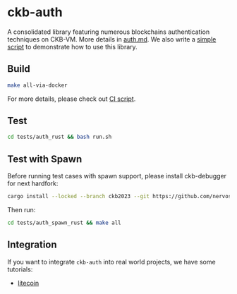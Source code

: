# ckb-auth
A consolidated library featuring numerous blockchains authentication techniques
on CKB-VM. More details in [auth.md](./docs/auth.md). We also write a [simple
script](./examples/auth-demo/auth_demo.c) to demonstrate how to use this
library.

## Build

``` bash
make all-via-docker
```
For more details, please check out [CI script](./.github/workflows/rust.yml).

## Test

```bash
cd tests/auth_rust && bash run.sh
```

## Test with Spawn
Before running test cases with spawn support, please install ckb-debugger for next hardfork:
```bash
cargo install --locked --branch ckb2023 --git https://github.com/nervosnetwork/ckb-standalone-debugger ckb-debugger
```
Then run:

```bash
cd tests/auth_spawn_rust && make all
```

## Integration
If you want to integrate `ckb-auth` into real world projects, we have some tutorials:
- [litecoin](./docs/litecoin.md)
